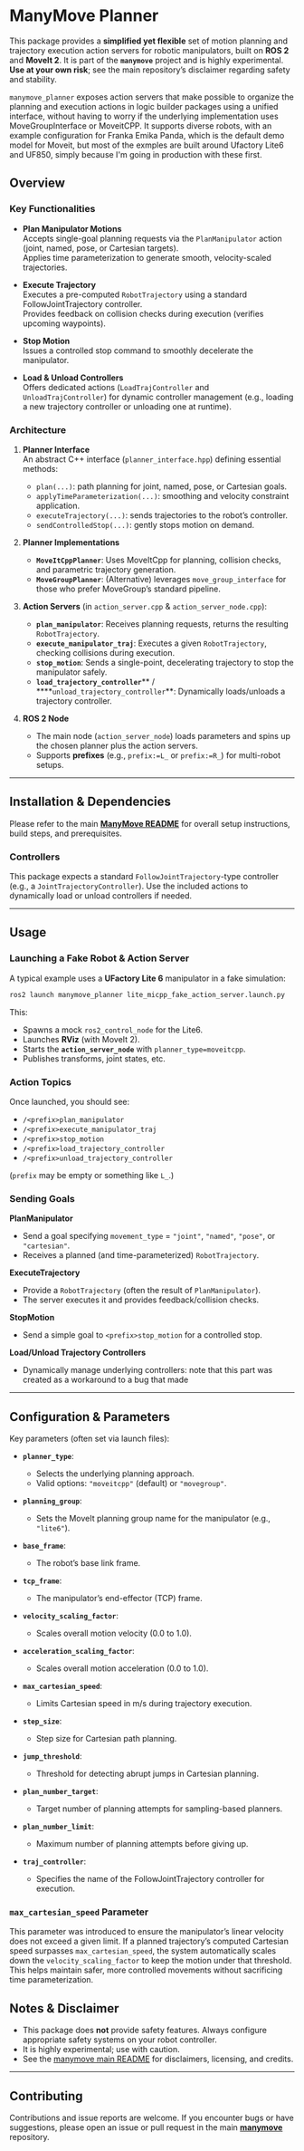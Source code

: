 # ManyMove Planner

This package provides a **simplified yet flexible** set of motion planning and trajectory execution action servers for robotic manipulators, built on **ROS 2** and **MoveIt 2**. It is part of the **`manymove`** project and is highly experimental. **Use at your own risk**; see the main repository’s disclaimer regarding safety and stability.

`manymove_planner` exposes action servers that make possible to organize the planning and execution actions in logic builder packages using a unified interface, without having to worry if the underlying implementation uses MoveGroupInterface or MoveitCPP.
It supports diverse robots, with an example configuration for Franka Emika Panda, which is the default demo model for Moveit, but most of the exmples are built around Ufactory Lite6 and UF850, simply because I'm going in production with these first.

## Overview

### Key Functionalities

- **Plan Manipulator Motions**\
  Accepts single-goal planning requests via the `PlanManipulator` action (joint, named, pose, or Cartesian targets).\
  Applies time parameterization to generate smooth, velocity-scaled trajectories.

- **Execute Trajectory**\
  Executes a pre-computed `RobotTrajectory` using a standard FollowJointTrajectory controller.\
  Provides feedback on collision checks during execution (verifies upcoming waypoints).

- **Stop Motion**\
  Issues a controlled stop command to smoothly decelerate the manipulator.

- **Load & Unload Controllers**\
  Offers dedicated actions (`LoadTrajController` and `UnloadTrajController`) for dynamic controller management (e.g., loading a new trajectory controller or unloading one at runtime).

### Architecture

1. **Planner Interface**\
   An abstract C++ interface (`planner_interface.hpp`) defining essential methods:

   - `plan(...)`: path planning for joint, named, pose, or Cartesian goals.
   - `applyTimeParameterization(...)`: smoothing and velocity constraint application.
   - `executeTrajectory(...)`: sends trajectories to the robot’s controller.
   - `sendControlledStop(...)`: gently stops motion on demand.

2. **Planner Implementations**

   - **`MoveItCppPlanner`**: Uses MoveItCpp for planning, collision checks, and parametric trajectory generation.
   - **`MoveGroupPlanner`**: (Alternative) leverages `move_group_interface` for those who prefer MoveGroup’s standard pipeline.

3. **Action Servers** (in `action_server.cpp` & `action_server_node.cpp`):

   - **`plan_manipulator`**: Receives planning requests, returns the resulting `RobotTrajectory`.
   - **`execute_manipulator_traj`**: Executes a given `RobotTrajectory`, checking collisions during execution.
   - **`stop_motion`**: Sends a single-point, decelerating trajectory to stop the manipulator safely.
   - **`load_trajectory_controller`**\*\* / \*\*\*\*`unload_trajectory_controller`\*\*: Dynamically loads/unloads a trajectory controller.

4. **ROS 2 Node**

   - The main node (`action_server_node`) loads parameters and spins up the chosen planner plus the action servers.
   - Supports **prefixes** (e.g., `prefix:=L_` or `prefix:=R_`) for multi-robot setups.

---

## Installation & Dependencies

Please refer to the main [**ManyMove README**](../README.md) for overall setup instructions, build steps, and prerequisites.

### Controllers

This package expects a standard `FollowJointTrajectory`-type controller (e.g., a `JointTrajectoryController`). Use the included actions to dynamically load or unload controllers if needed.

---

## Usage

### Launching a Fake Robot & Action Server

A typical example uses a **UFactory Lite 6** manipulator in a fake simulation:

```bash
ros2 launch manymove_planner lite_micpp_fake_action_server.launch.py
```

This:

- Spawns a mock `ros2_control_node` for the Lite6.
- Launches **RViz** (with MoveIt 2).
- Starts the **`action_server_node`** with `planner_type=moveitcpp`.
- Publishes transforms, joint states, etc.

### Action Topics

Once launched, you should see:

- `/<prefix>plan_manipulator`
- `/<prefix>execute_manipulator_traj`
- `/<prefix>stop_motion`
- `/<prefix>load_trajectory_controller`
- `/<prefix>unload_trajectory_controller`

(`prefix` may be empty or something like `L_`.)

### Sending Goals

**PlanManipulator**

- Send a goal specifying `movement_type` = `"joint"`, `"named"`, `"pose"`, or `"cartesian"`.
- Receives a planned (and time-parameterized) `RobotTrajectory`.

**ExecuteTrajectory**

- Provide a `RobotTrajectory` (often the result of `PlanManipulator`).
- The server executes it and provides feedback/collision checks.

**StopMotion**

- Send a simple goal to `<prefix>stop_motion` for a controlled stop.

**Load/Unload Trajectory Controllers**

- Dynamically manage underlying controllers: note that this part was created as a workaround to a bug that made&#x20;

---

## Configuration & Parameters

Key parameters (often set via launch files):

- **`planner_type`**:

  - Selects the underlying planning approach.
  - Valid options: `"moveitcpp"` (default) or `"movegroup"`.

- **`planning_group`**:

  - Sets the MoveIt planning group name for the manipulator (e.g., `"lite6"`).

- **`base_frame`**:

  - The robot’s base link frame.

- **`tcp_frame`**:

  - The manipulator’s end-effector (TCP) frame.

- **`velocity_scaling_factor`**:

  - Scales overall motion velocity (0.0 to 1.0).

- **`acceleration_scaling_factor`**:

  - Scales overall motion acceleration (0.0 to 1.0).

- **`max_cartesian_speed`**:

  - Limits Cartesian speed in m/s during trajectory execution.

- **`step_size`**:

  - Step size for Cartesian path planning.

- **`jump_threshold`**:

  - Threshold for detecting abrupt jumps in Cartesian planning.

- **`plan_number_target`**:

  - Target number of planning attempts for sampling-based planners.

- **`plan_number_limit`**:

  - Maximum number of planning attempts before giving up.

- **`traj_controller`**:

  - Specifies the name of the FollowJointTrajectory controller for execution.

### `max_cartesian_speed` Parameter

This parameter was introduced to ensure the manipulator’s linear velocity does not exceed a given limit. If a planned trajectory’s computed Cartesian speed surpasses `max_cartesian_speed`, the system automatically scales down the `velocity_scaling_factor` to keep the motion under that threshold. This helps maintain safer, more controlled movements without sacrificing time parameterization.

## Notes & Disclaimer

- This package does **not** provide safety features. Always configure appropriate safety systems on your robot controller.
- It is highly experimental; use with caution.
- See the [manymove main README](../README.md) for disclaimers, licensing, and credits.

---

## Contributing

Contributions and issue reports are welcome. If you encounter bugs or have suggestions, please open an issue or pull request in the main **[manymove](https://github.com/pastoriomarco/manymove)** repository.
